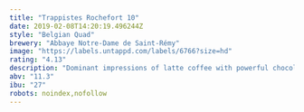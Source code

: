 ```yaml
---
title: "Trappistes Rochefort 10"
date: 2019-02-08T14:20:19.496244Z
style: "Belgian Quad"
brewery: "Abbaye Notre-Dame de Saint-Rémy"
image: "https://labels.untappd.com/labels/6766?size=hd"
rating: "4.13"
description: "Dominant impressions of latte coffee with powerful chocolate aromas in the nose. The alcohol esters are enveloped with hints of autumn wood, citrus zest (orange, lemon) and freshly baked biscuits. The initial taste is sweetly sinful. Beer and chocolate trapped into one single glass, a liquid milky draught with a backbone of bitter malt. The alcohol warms the throat and, in the finish, you will pick up traces of cloves, citrus, orange and mocha. The heaviest of the Rochefort beers, the 10 is a quadrupel style beer and can be recognized by its blue label."
abv: "11.3"
ibu: "27"
robots: noindex,nofollow
---
```

